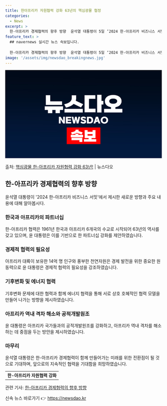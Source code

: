 ```yaml
---
title: 한아프리카 자원협력 강화 63년의 핵심광물 협정
categories:
  - News
excerpt: >
  한-아프리카 경제협력의 향후 방향  윤석열 대통령이 5일 ‘2024 한-아프리카 비즈니스 서밋’에 참석하여 …
feature_text: >
  ## navernews 실시간 뉴스 속보입니다.

  한-아프리카 경제협력의 향후 방향  윤석열 대통령이 5일 ‘2024 한-아프리카 비즈니스 서밋’에 참석하여 …
image: '/assets/img/newsdao_breakingnews.jpg'
---
```


![뉴스다오 속보](/assets/img/newsdao_breakingnews.jpg)

<p>출처: <a href="https://newsdao.kr/4115" rel="dofollow">핵심광물 한-아프리카 자원협력 강화 63년!</a> | 뉴스다오</p>

<h2 data-ke-size="size26">한-아프리카 경제협력의 향후 방향</h2>
<p data-ke-size="size16">윤석열 대통령이 '2024 한-아프리카 비즈니스 서밋'에서 제시한 새로운 방향과 주요 내용에 대해 알아봅시다.</p>

<h3>한국과 아프리카의 파트너십</h3>
<p data-ke-size="size16">한-아프리카 협력은 1961년 한국과 아프리카 6개국의 수교로 시작되어 63년의 역사를 갖고 있으며, 윤 대통령은 이를 기반으로 한 파트너십 강화를 제안하였습니다.</p>

<h3>경제적 협력의 필요성</h3>
<p data-ke-size="size16">아프리카 대륙이 보유한 14억 명 인구와 풍부한 천연자원은 경제 발전을 위한 중요한 원동력으로 윤 대통령은 경제적 협력의 필요성을 강조하였습니다.</p>

<h3>기후변화 및 에너지 협력</h3>
<p data-ke-size="size16">기후변화 문제에 대한 협력과 함께 에너지 협력을 통해 서로 상호 호혜적인 협력 모델을 만들어 나가는 방향을 제시하였습니다.</p>

<h3>아프리카 역내 격차 해소와 공적개발원조</h3>
<p data-ke-size="size16">윤 대통령은 아프리카 국가들과의 공적개발원조를 강화하고, 아프리카 역내 격차를 해소하는 데 중점을 두는 방안을 제시하였습니다.</p>

<h3>마무리</h3>
<p data-ke-size="size16">윤석열 대통령은 한-아프리카 경제협력이 함께 만들어가는 미래를 위한 전환점이 될 것으로 기대하며, 앞으로의 지속적인 협력을 기대함을 희망하였습니다.</p>

<table>
  <tr>
    <td style="text-align: center; height: 17px;"><b>한-아프리카 자원협력 강화</b></td>
  </tr>
</table>

<p data-ke-size="size16">관련 기사: <a href="https://newsdao.kr/4115">한-아프리카 경제협력의 향후 방향</a></p>
 

신속 뉴스 바로가기 👉 <a href="https://newsdao.kr" rel="dofollow">https://newsdao.kr</a>


